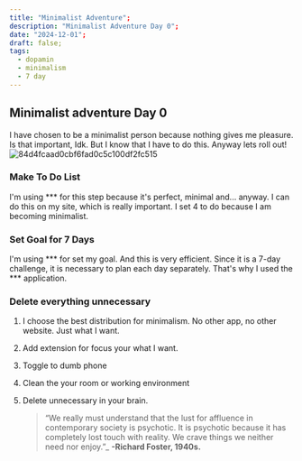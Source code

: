 ```yaml
---
title: "Minimalist Adventure";
description: "Minimalist Adventure Day 0";
date: "2024-12-01";
draft: false;
tags:
  - dopamin
  - minimalism
  - 7 day
---
```


## Minimalist adventure Day 0
I have chosen to be a minimalist person because nothing gives me pleasure. Is that important, Idk. But I know that I have to do this. Anyway lets roll out!
![84d4fcaad0cbf6fad0c5c100df2fc515](https://github.com/user-attachments/assets/a061c3e1-86f8-4dce-9042-41d9c33b4715)

### Make To Do List
I'm using *** for this step because it's perfect, minimal and... anyway. I can do this on my site, which is really important. I set 4 to do because I am becoming minimalist.


### Set Goal for 7 Days 

I'm using *** for set my goal. And this is very efficient. Since it is a 7-day challenge, it is necessary to plan each day separately. That's why I used the *** application.

### Delete everything unnecessary

1. I choose the best distribution for minimalism. No other app, no other website. Just what I want.
2. Add extension for focus your what I want.
3. Toggle to dumb phone
4. Clean the your room or working environment
5. Delete unnecessary in your brain.

	>“We really must understand that the lust for affluence in contemporary society is psychotic. It is psychotic because it has completely lost touch with reality. We crave things we neither need nor enjoy.”_ **-Richard Foster, 1940s.**

